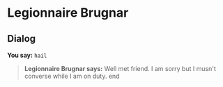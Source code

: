 # Legionnaire Brugnar


## Dialog

**You say:** `hail`



>**Legionnaire Brugnar says:** Well met friend. I am sorry but I musn't converse while I am on duty.
end
